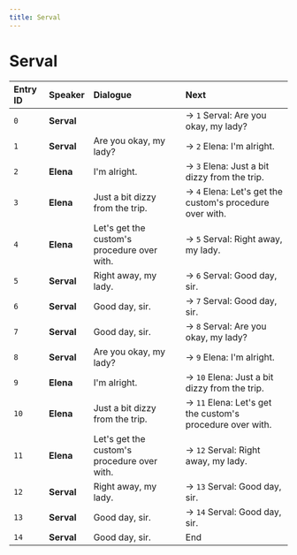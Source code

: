 ```yaml
---
title: Serval
---
```


# Serval


| Entry ID | Speaker | Dialogue | Next |
| :------- | :------ | :------- | :------------ |
| `0` | **Serval** |  | → `1` Serval: Are you okay, my lady? |
| `1` | **Serval** | Are you okay, my lady? | → `2` Elena: I'm alright\. |
| `2` | **Elena** | I'm alright\. | → `3` Elena: Just a bit dizzy from the trip\. |
| `3` | **Elena** | Just a bit dizzy from the trip\. | → `4` Elena: Let's get the custom's procedure over with\. |
| `4` | **Elena** | Let's get the custom's procedure over with\. | → `5` Serval: Right away, my lady\. |
| `5` | **Serval** | Right away, my lady\. | → `6` Serval: Good day, sir\. |
| `6` | **Serval** | Good day, sir\. | → `7` Serval: Good day, sir\. |
| `7` | **Serval** | Good day, sir\. | → `8` Serval: Are you okay, my lady? |
| `8` | **Serval** | Are you okay, my lady? | → `9` Elena: I'm alright\. |
| `9` | **Elena** | I'm alright\. | → `10` Elena: Just a bit dizzy from the trip\. |
| `10` | **Elena** | Just a bit dizzy from the trip\. | → `11` Elena: Let's get the custom's procedure over with\. |
| `11` | **Elena** | Let's get the custom's procedure over with\. | → `12` Serval: Right away, my lady\. |
| `12` | **Serval** | Right away, my lady\. | → `13` Serval: Good day, sir\. |
| `13` | **Serval** | Good day, sir\. | → `14` Serval: Good day, sir\. |
| `14` | **Serval** | Good day, sir\. | End |

